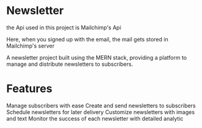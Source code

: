 # Newsletter
the Api used in this project is Mailchimp's Api

Here, when you signed up with the email, the mail gets stored in Mailchimp's server

A newsletter project built using the MERN stack, providing a platform to manage and distribute newsletters to subscribers.

# Features

Manage subscribers with ease
Create and send newsletters to subscribers
Schedule newsletters for later delivery
Customize newsletters with images and text
Monitor the success of each newsletter with detailed analytic
